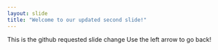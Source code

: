 ```yaml
---
layout: slide
title: "Welcome to our updated second slide!"
---
```

This is the github requested slide change
Use the left arrow to go back!
